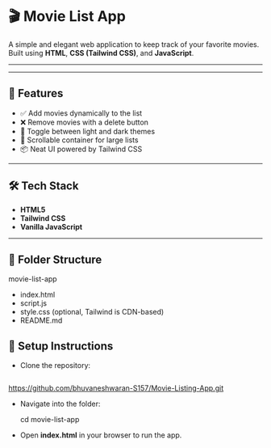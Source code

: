 
# 🎬 Movie List App


A simple and elegant web application to keep track of your favorite movies. Built using **HTML**, **CSS (Tailwind CSS)**, and **JavaScript**.

---


---

## 🚀 Features

- ✅ Add movies dynamically to the list  
- ❌ Remove movies with a delete button  
- 🌙 Toggle between light and dark themes  
- 💾 Scrollable container for large lists  
- 📦 Neat UI powered by Tailwind CSS

---

## 🛠️ Tech Stack

- **HTML5**
- **Tailwind CSS**
- **Vanilla JavaScript**

---

## 📂 Folder Structure

movie-list-app 
- index.html
- script.js
- style.css (optional, Tailwind is CDN-based)
- README.md


## 🔧 Setup Instructions

- Clone the repository:
   ```bash
https://github.com/bhuvaneshwaran-S157/Movie-Listing-App.git

- Navigate into the folder:

  cd movie-list-app

- Open **index.html** in your browser to run the app.

